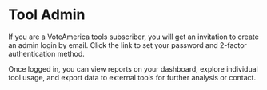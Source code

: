 # Tool Admin

If you are a VoteAmerica tools subscriber, you will get an invitation to create an admin login by email. Click the link to set your password and 2-factor authentication method.

Once logged in, you can view reports on your dashboard, explore individual tool usage, and export data to external tools for further analysis or contact.
